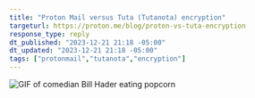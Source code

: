 ```yaml
---
title: "Proton Mail versus Tuta (Tutanota) encryption"
targeturl: https://proton.me/blog/proton-vs-tuta-encryption
response_type: reply
dt_published: "2023-12-21 21:18 -05:00"
dt_updated: "2023-12-21 21:18 -05:00"
tags: ["protonmail","tutanota","encryption"]
---
```


![GIF of comedian Bill Hader eating popcorn](https://media.giphy.com/media/gl0mkIZOW6Nwc/giphy.gif)
